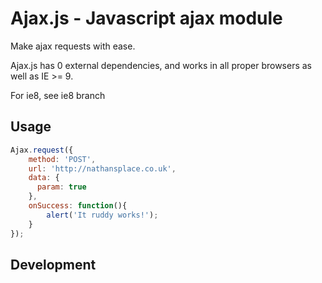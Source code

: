 # Ajax.js - Javascript ajax module

Make ajax requests with ease.

Ajax.js has 0 external dependencies, and works in all proper browsers as well as IE >= 9.

For ie8, see ie8 branch

## Usage

```javascript
Ajax.request({
    method: 'POST',
    url: 'http://nathansplace.co.uk',
    data: {
      param: true
    },
    onSuccess: function(){
        alert('It ruddy works!');
    }
});
```

## Development
